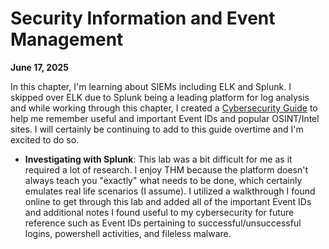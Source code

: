 <h1>Security Information and Event Management</h1>

<b>June 17, 2025</b>

In this chapter, I'm learning about SIEMs including ELK and Splunk. I skipped over ELK due to Splunk being a leading platform for log analysis and while working through this chapter, I created a <a href="https://docs.google.com/spreadsheets/d/1uHMTLp9OpQaw1wV2qHe39qIWnECLrsOXHHV8WUyWZeg/edit?usp=sharing">Cybersecurity Guide</a> to help me remember useful and important Event IDs and popular OSINT/Intel sites. I will certainly be continuing to add to this guide overtime and I'm excited to do so.

- <b>Investigating with Splunk</b>: This lab was a bit difficult for me as it required a lot of research. I enjoy THM because the platform doesn't always teach you "exactly" what needs to be done, which certainly emulates real life scenarios (I assume). I utilized a walkthrough I found online to get through this lab and added all of the important Event IDs and additional notes I found useful to my cybersecurity for future reference such as Event IDs pertaining to successful/unsuccessful logins, powershell activities, and fileless malware.
